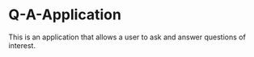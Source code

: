 # Q-A-Application
This is an application that allows a user to ask and answer questions of interest.
